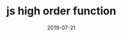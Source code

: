 ---
title: "js high order function"
date: "2019-07-21"
layout: post
draft: false
path: "/posts/js-high-order-function"
category: ""
tags:
  - 
description: ""
---
